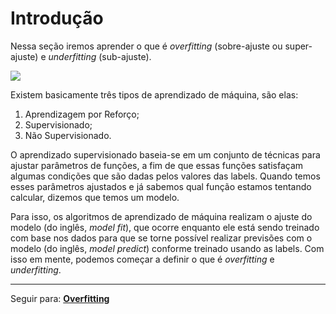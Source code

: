 # Introdução

Nessa seção iremos aprender o que é _overfitting_ (sobre-ajuste ou super-ajuste) e _underfitting_ (sub-ajuste).

<img src="https://cdn-images-1.medium.com/max/1600/1*1YsNYT27ZgzmaHf2UsHJzw.png" />

Existem basicamente três tipos de aprendizado de máquina, são elas:

1. Aprendizagem por Reforço;
1. Supervisionado;
1. Não Supervisionado.

O aprendizado supervisionado baseia-se em um conjunto de técnicas para ajustar parâmetros de funções, a fim de que essas funções satisfaçam algumas condições que são dadas pelos valores das labels. Quando temos esses parâmetros ajustados e já sabemos qual função estamos tentando calcular, dizemos que temos um modelo.

Para isso, os algoritmos de aprendizado de máquina realizam o ajuste do modelo (do inglês, _model fit_), que ocorre enquanto ele está sendo treinado com base nos dados para que se torne possível realizar previsões com o modelo (do inglês, _model predict_) conforme treinado usando as labels. Com isso em mente, podemos começar a definir o que é _overfitting_ e _underfitting_.

----------

Seguir para: [**Overfitting**](overfitting.md)
